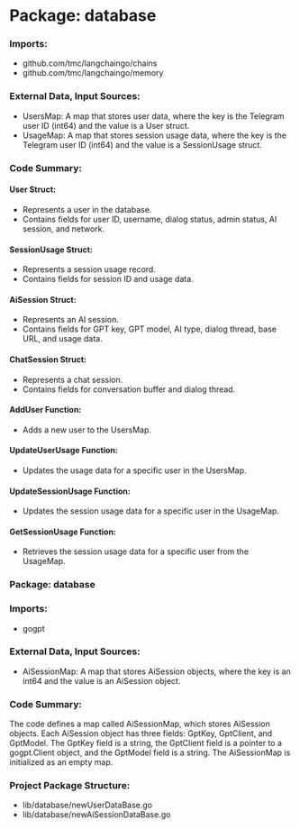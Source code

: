 # Package: database

### Imports:
- github.com/tmc/langchaingo/chains
- github.com/tmc/langchaingo/memory

### External Data, Input Sources:
- UsersMap: A map that stores user data, where the key is the Telegram user ID (int64) and the value is a User struct.
- UsageMap: A map that stores session usage data, where the key is the Telegram user ID (int64) and the value is a SessionUsage struct.

### Code Summary:

#### User Struct:
- Represents a user in the database.
- Contains fields for user ID, username, dialog status, admin status, AI session, and network.

#### SessionUsage Struct:
- Represents a session usage record.
- Contains fields for session ID and usage data.

#### AiSession Struct:
- Represents an AI session.
- Contains fields for GPT key, GPT model, AI type, dialog thread, base URL, and usage data.

#### ChatSession Struct:
- Represents a chat session.
- Contains fields for conversation buffer and dialog thread.

#### AddUser Function:
- Adds a new user to the UsersMap.

#### UpdateUserUsage Function:
- Updates the usage data for a specific user in the UsersMap.

#### UpdateSessionUsage Function:
- Updates the session usage data for a specific user in the UsageMap.

#### GetSessionUsage Function:
- Retrieves the session usage data for a specific user from the UsageMap.

### Package: database

### Imports:
- gogpt

### External Data, Input Sources:
- AiSessionMap: A map that stores AiSession objects, where the key is an int64 and the value is an AiSession object.

### Code Summary:
The code defines a map called AiSessionMap, which stores AiSession objects. Each AiSession object has three fields: GptKey, GptClient, and GptModel. The GptKey field is a string, the GptClient field is a pointer to a gogpt.Client object, and the GptModel field is a string. The AiSessionMap is initialized as an empty map.

### Project Package Structure:
- lib/database/newUserDataBase.go
- lib/database/newAiSessionDataBase.go

